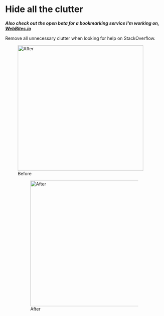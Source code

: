 # Hide all the clutter
***Also check out the open beta for a bookmarking service I'm working on, [WebBites.io](https://bit.ly/elias-webbites)***

Remove all unnecessary clutter when looking for help on StackOverflow.

<figure>
<img src="https://github.com/elrumo/stackOverflow_focus/raw/master/Social/Before.png" alt="After" style="width: 400px" />
<figcaption>Before</figcaption
</figure>

<figure>
<img src="https://github.com/elrumo/stackOverflow_focus/raw/master/Social/After.png" alt="After" style="width: 400px" />
<figcaption>After</figcaption>
</figure>

